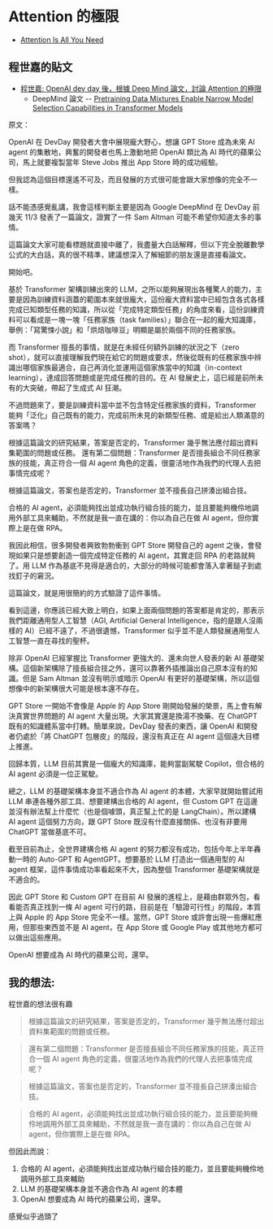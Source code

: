# Attention 的極限

* [Attention Is All You Need](https://arxiv.org/abs/1706.03762)

## 程世嘉的貼文

* [程世嘉: OpenAI dev day 後，根據 Deep Mind 論文，討論 Attention 的極限](https://www.facebook.com/segacheng/posts/pfbid0hcavupakPKd4cFLPRaMgYrA6VcrPCDqNazs9iqE6XgiHi41o1Jp9KoVBcUJWEJ1fl)
    * DeepMind 論文 -- [Pretraining Data Mixtures Enable Narrow Model Selection
Capabilities in Transformer Models](https://arxiv.org/pdf/2311.00871.pdf)

原文：

OpenAI 在 DevDay 開發者大會中展現龐大野心，想讓 GPT Store 成為未來 AI agent 的集散地，興奮的開發者也馬上激動地把 OpenAI 類比為 AI 時代的蘋果公司，馬上就要複製當年 Steve Jobs 推出 App Store 時的成功經驗。

但我認為這個目標還遙不可及，而且發展的方式很可能會跟大家想像的完全不一樣。

話不能憑感覺亂講，我會這樣判斷主要是因為 Google DeepMind 在 DevDay 前幾天 11/3 發表了一篇論文，證實了一件 Sam Altman 可能不希望你知道太多的事情。

這篇論文大家可能看標題就直接中離了，我盡量大白話解釋，但以下完全脫離數學公式的大白話，真的很不精準，建議想深入了解細節的朋友還是直接看論文。

開始吧。

基於 Transformer 架構訓練出來的 LLM，之所以能夠展現出各種驚人的能力，主要是因為訓練資料涵蓋的範圍本來就很龐大，這份龐大資料當中已經包含各式各樣完成已知類型任務的知識，所以從「完成特定類型任務」的角度來看，這份訓練資料可以看成是一塊一塊「任務家族（task families）」聯合在一起的龐大知識庫，舉例：「寫驚悚小說」和「烘焙咖啡豆」明顯是屬於兩個不同的任務家族。

而 Transformer 擅長的事情，就是在未經任何額外訓練的狀況之下（zero shot），就可以直接理解我們現在給它的問題或要求，然後從既有的任務家族中辨識出哪個家族最適合，自己再消化並運用這個家族當中的知識（in-context learning），達成回答問題或是完成任務的目的。在 AI 發展史上，這已經是前所未有的大突破，帶起了生成式 AI 狂潮。

不過問題來了，要是訓練資料當中並不包含特定任務家族的資料，Transformer 能夠「泛化」自己既有的能力，完成前所未見的新類型任務、或是給出人類滿意的答案嗎？

根據這篇論文的研究結果，答案是否定的，Transformer 幾乎無法應付超出資料集範圍的問題或任務。
還有第二個問題：Transformer 是否擅長組合不同任務家族的技能，真正符合一個 AI agent 角色的定義，很靈活地作為我們的代理人去把事情完成呢？

根據這篇論文，答案也是否定的，Transformer 並不擅長自己拼湊出組合技。

合格的 AI agent，必須能夠找出並成功執行組合技的能力，並且要能夠機伶地調用外部工具來輔助，不然就是我一直在講的：你以為自己在做 AI agent，但你實際上是在做 RPA。

我因此相信，很多開發者興致勃勃衝到 GPT Store 開發自己的 agent 之後，會發現如果只是想要創造一個完成特定任務的 AI agent，其實走回 RPA 的老路就夠了。用 LLM 作為基底不見得是適合的，大部分的時候可能都會落入拿著鎚子到處找釘子的窘況。

這篇論文，就是用很簡約的方式驗證了這件事情。

看到這邊，你應該已經大致上明白，如果上面兩個問題的答案都是肯定的，那表示我們距離通用型人工智慧（AGI, Artificial General Intelligence，指的是跟人沒兩樣的 AI）已經不遠了，不過很遺憾，Transformer 似乎並不是人類發展通用型人工智慧一直在尋找的聖杯。

除非 OpenAI 已經掌握比 Transformer 更強大的、還未向世人發表的新 AI 基礎架構。這個新架構除了擅長組合技之外，還可以靠著外插推論出自己原本沒有的知識。但是 Sam Altman 並沒有明示或暗示 OpenAI 有更好的基礎架構，所以這個想像中的新架構很大可能是根本還不存在。

GPT Store 一開始不會像是 Apple 的 App Store 剛開始發展的榮景，馬上會有解決真實世界問題的 AI agent 大量出現。大家其實還是換湯不換藥、在 ChatGPT 既有的知識體系當中打轉。簡單來說，DevDay 發表的東西，讓 OpenAI 和開發者仍處於「將 ChatGPT 包層皮」的階段，還沒有真正在 AI agent 這個遠大目標上推進。

回歸本質，LLM 目前其實是一個龐大的知識庫，能夠當副駕駛 Copilot，但合格的 AI agent 必須是一位正駕駛。

總之，LLM 的基礎架構本身並不適合作為 AI agent 的本體，大家早就開始嘗試用 LLM 串連各種外部工具、想要建構出合格的 AI agent，但 Custom GPT 在這邊並沒有辦法幫上什麼忙（也是個噱頭，真正幫上忙的是 LangChain）。所以建構 AI agent 這個努力方向，跟 GPT Store 既沒有什麼直接關係、也沒有非要用 ChatGPT 當做基底不可。

截至目前為止，全世界建構合格 AI agent 的努力都沒有成功，包括今年上半年轟動一時的 Auto-GPT 和 AgentGPT。想要基於 LLM 打造出一個通用型的 AI agent 框架，這件事情成功率看起來不大，因為整個 Transformer 基礎架構就是不適合的。

因此 GPT Store 和 Custom GPT 在目前 AI 發展的進程上，是藉由群眾外包，看看能否真正找到一條 AI agent 可行的路，目前是在「驗證可行性」的階段，本質上與 Apple 的 App Store 完全不一樣。當然，GPT Store 或許會出現一些爆紅應用，但那些東西並不是 AI agent，在 App Store 或 Google Play 或其他地方都可以做出這些應用。

OpenAI 想要成為 AI 時代的蘋果公司，還早。


## 我的想法:

程世嘉的想法很有趣


> 根據這篇論文的研究結果，答案是否定的，Transformer 幾乎無法應付超出資料集範圍的問題或任務。

> 還有第二個問題：Transformer 是否擅長組合不同任務家族的技能，真正符合一個 AI agent 角色的定義，很靈活地作為我們的代理人去把事情完成呢？

> 根據這篇論文，答案也是否定的，Transformer 並不擅長自己拼湊出組合技。

> 合格的 AI agent，必須能夠找出並成功執行組合技的能力，並且要能夠機伶地調用外部工具來輔助，不然就是我一直在講的：你以為自己在做 AI agent，但你實際上是在做 RPA。

但因此而說：

1. 合格的 AI agent，必須能夠找出並成功執行組合技的能力，並且要能夠機伶地調用外部工具來輔助
2. LLM 的基礎架構本身並不適合作為 AI agent 的本體
3. OpenAI 想要成為 AI 時代的蘋果公司，還早。

感覺似乎過頭了
